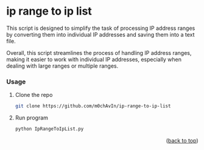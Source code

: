 # ip range to ip list
This script is designed to simplify the task of processing IP address ranges by converting them into individual IP addresses and saving them into a text file.

Overall, this script streamlines the process of handling IP address ranges, making it easier to work with individual IP addresses, especially when dealing with large ranges or multiple ranges.

### Usage

1. Clone the repo
   ```sh
   git clone https://github.com/m0chAvIn/ip-range-to-ip-list
   ```
2. Run program
   ```sh
   python IpRangeToIpList.py
   ```

<p align="right">(<a href="#readme-top">back to top</a>)</p>

